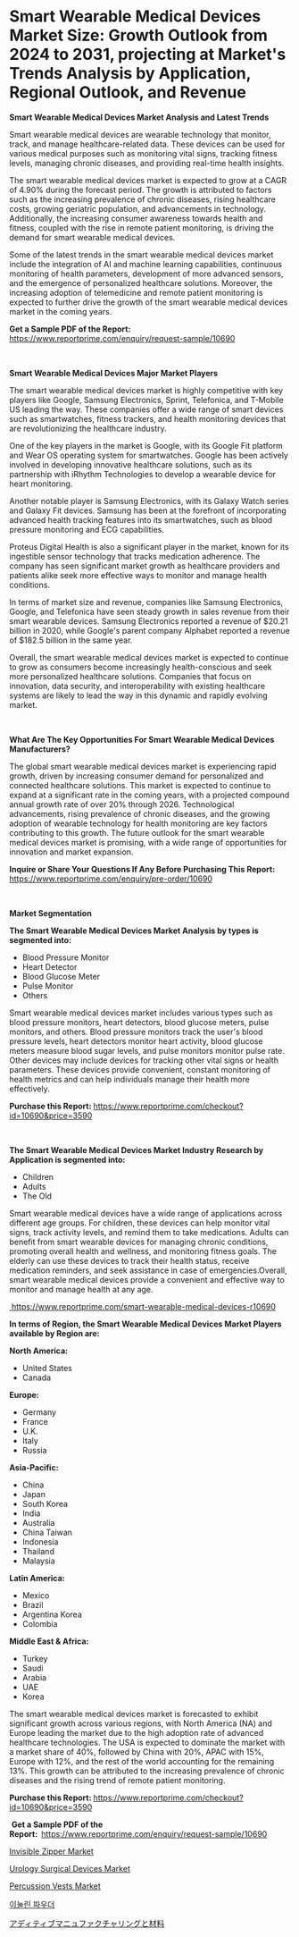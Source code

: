 <p><h1>Smart Wearable Medical Devices Market Size: Growth Outlook from 2024 to 2031, projecting at Market's Trends Analysis by Application, Regional Outlook, and Revenue</h1></p><p><strong>Smart Wearable Medical Devices Market Analysis and Latest Trends</strong></p>
<p><p>Smart wearable medical devices are wearable technology that monitor, track, and manage healthcare-related data. These devices can be used for various medical purposes such as monitoring vital signs, tracking fitness levels, managing chronic diseases, and providing real-time health insights.</p><p>The smart wearable medical devices market is expected to grow at a CAGR of 4.90% during the forecast period. The growth is attributed to factors such as the increasing prevalence of chronic diseases, rising healthcare costs, growing geriatric population, and advancements in technology. Additionally, the increasing consumer awareness towards health and fitness, coupled with the rise in remote patient monitoring, is driving the demand for smart wearable medical devices.</p><p>Some of the latest trends in the smart wearable medical devices market include the integration of AI and machine learning capabilities, continuous monitoring of health parameters, development of more advanced sensors, and the emergence of personalized healthcare solutions. Moreover, the increasing adoption of telemedicine and remote patient monitoring is expected to further drive the growth of the smart wearable medical devices market in the coming years.</p></p>
<p><strong>Get a Sample PDF of the Report:&nbsp;</strong> <a href="https://www.reportprime.com/enquiry/request-sample/10690">https://www.reportprime.com/enquiry/request-sample/10690</a></p>
<p>&nbsp;</p>
<p><strong>Smart Wearable Medical Devices Major Market Players</strong></p>
<p><p>The smart wearable medical devices market is highly competitive with key players like Google, Samsung Electronics, Sprint, Telefonica, and T-Mobile US leading the way. These companies offer a wide range of smart devices such as smartwatches, fitness trackers, and health monitoring devices that are revolutionizing the healthcare industry.</p><p>One of the key players in the market is Google, with its Google Fit platform and Wear OS operating system for smartwatches. Google has been actively involved in developing innovative healthcare solutions, such as its partnership with iRhythm Technologies to develop a wearable device for heart monitoring.</p><p>Another notable player is Samsung Electronics, with its Galaxy Watch series and Galaxy Fit devices. Samsung has been at the forefront of incorporating advanced health tracking features into its smartwatches, such as blood pressure monitoring and ECG capabilities.</p><p>Proteus Digital Health is also a significant player in the market, known for its ingestible sensor technology that tracks medication adherence. The company has seen significant market growth as healthcare providers and patients alike seek more effective ways to monitor and manage health conditions.</p><p>In terms of market size and revenue, companies like Samsung Electronics, Google, and Telefonica have seen steady growth in sales revenue from their smart wearable devices. Samsung Electronics reported a revenue of $20.21 billion in 2020, while Google's parent company Alphabet reported a revenue of $182.5 billion in the same year.</p><p>Overall, the smart wearable medical devices market is expected to continue to grow as consumers become increasingly health-conscious and seek more personalized healthcare solutions. Companies that focus on innovation, data security, and interoperability with existing healthcare systems are likely to lead the way in this dynamic and rapidly evolving market.</p></p>
<p>&nbsp;</p>
<p><strong>What Are The Key Opportunities For Smart Wearable Medical Devices Manufacturers?</strong></p>
<p><p>The global smart wearable medical devices market is experiencing rapid growth, driven by increasing consumer demand for personalized and connected healthcare solutions. This market is expected to continue to expand at a significant rate in the coming years, with a projected compound annual growth rate of over 20% through 2026. Technological advancements, rising prevalence of chronic diseases, and the growing adoption of wearable technology for health monitoring are key factors contributing to this growth. The future outlook for the smart wearable medical devices market is promising, with a wide range of opportunities for innovation and market expansion.</p></p>
<p><strong>Inquire or Share Your Questions If Any Before Purchasing This Report:</strong> <a href="https://www.reportprime.com/enquiry/pre-order/10690">https://www.reportprime.com/enquiry/pre-order/10690</a></p>
<p>&nbsp;</p>
<p><strong>Market Segmentation</strong></p>
<p><strong>The Smart Wearable Medical Devices Market Analysis by types is segmented into:</strong></p>
<p><ul><li>Blood Pressure Monitor</li><li>Heart Detector</li><li>Blood Glucose Meter</li><li>Pulse Monitor</li><li>Others</li></ul></p>
<p><p>Smart wearable medical devices market includes various types such as blood pressure monitors, heart detectors, blood glucose meters, pulse monitors, and others. Blood pressure monitors track the user's blood pressure levels, heart detectors monitor heart activity, blood glucose meters measure blood sugar levels, and pulse monitors monitor pulse rate. Other devices may include devices for tracking other vital signs or health parameters. These devices provide convenient, constant monitoring of health metrics and can help individuals manage their health more effectively.</p></p>
<p><strong>Purchase this Report:&nbsp;</strong><a href="https://www.reportprime.com/checkout?id=10690&price=3590">https://www.reportprime.com/checkout?id=10690&price=3590</a></p>
<p>&nbsp;</p>
<p><strong>The Smart Wearable Medical Devices Market Industry Research by Application is segmented into:</strong></p>
<p><ul><li>Children</li><li>Adults</li><li>The Old</li></ul></p>
<p><p>Smart wearable medical devices have a wide range of applications across different age groups. For children, these devices can help monitor vital signs, track activity levels, and remind them to take medications. Adults can benefit from smart wearable devices for managing chronic conditions, promoting overall health and wellness, and monitoring fitness goals. The elderly can use these devices to track their health status, receive medication reminders, and seek assistance in case of emergencies.Overall, smart wearable medical devices provide a convenient and effective way to monitor and manage health at any age.</p></p>
<p><a href="https://www.reportprime.com/smart-wearable-medical-devices-r10690">&nbsp;https://www.reportprime.com/smart-wearable-medical-devices-r10690</a></p>
<p><strong>In terms of Region, the Smart Wearable Medical Devices Market Players available by Region are:</strong></p>
<p>
    <p> <strong> North America: </strong>
        <ul>
            <li>United States</li>
            <li>Canada</li>
        </ul>
        </p> 
    <p> <strong> Europe: </strong>
        <ul>
            <li>Germany</li>
            <li>France</li>
            <li>U.K.</li>
            <li>Italy</li>
            <li>Russia</li>
        </ul>
        </p> 
    <p> <strong> Asia-Pacific: </strong>
        <ul>
            <li>China</li>
            <li>Japan</li>
            <li>South Korea</li>
            <li>India</li>
            <li>Australia</li>
            <li>China Taiwan</li>
            <li>Indonesia</li>
            <li>Thailand</li>
            <li>Malaysia</li>
        </ul>
        </p> 
    <p> <strong> Latin America: </strong>
        <ul>
            <li>Mexico</li>
            <li>Brazil</li>
            <li>Argentina Korea</li>
            <li>Colombia</li>
        </ul>
        </p> 
    <p> <strong> Middle East & Africa: </strong>
        <ul>
            <li>Turkey</li>
            <li>Saudi</li>
            <li>Arabia</li>
            <li>UAE</li>
            <li>Korea</li>
        </ul>
    </p>
    </p>
<p><p>The smart wearable medical devices market is forecasted to exhibit significant growth across various regions, with North America (NA) and Europe leading the market due to the high adoption rate of advanced healthcare technologies. The USA is expected to dominate the market with a market share of 40%, followed by China with 20%, APAC with 15%, Europe with 12%, and the rest of the world accounting for the remaining 13%. This growth can be attributed to the increasing prevalence of chronic diseases and the rising trend of remote patient monitoring.</p></p>
<p><strong>Purchase this Report: </strong><a href="https://www.reportprime.com/checkout?id=10690&price=3590">https://www.reportprime.com/checkout?id=10690&price=3590</a></p>
<p>&nbsp;<strong>Get a Sample PDF of the Report:&nbsp;&nbsp;</strong><a href="https://www.reportprime.com/enquiry/request-sample/10690">https://www.reportprime.com/enquiry/request-sample/10690</a></p>
<p><strong></strong></p>
<p><p><a href="https://issuu.com/reportprime-2/docs/invisible-zipper-market-size-2030.pptx">Invisible Zipper Market</a></p><p><a href="https://github.com/jsmusil/Market-Research-Report-List-2/blob/main/urology-surgical-devices-market.md">Urology Surgical Devices Market</a></p><p><a href="https://github.com/yemakinde/Market-Research-Report-List-2/blob/main/percussion-vests-market.md">Percussion Vests Market</a></p><p><a href="https://github.com/Skyleitney456456/Market-Research-Report-List-1/blob/main/235922622046.md">이눌린 파우더</a></p><p><a href="https://github.com/LeanneBruen2023/Market-Research-Report-List-1/blob/main/291096024143.md">アディティブマニュファクチャリングと材料</a></p></p>